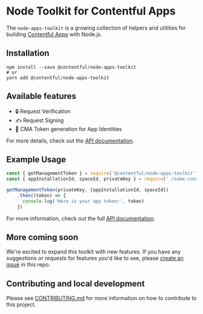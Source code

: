 # Node Toolkit for Contentful Apps

The `node-apps-toolkit` is a growing collection of helpers and utilities for building [Contentful Apps](https://www.contentful.com/developers/docs/extensibility/app-framework/) with Node.js.

## Installation
 
```shell
npm install --save @contentful/node-apps-toolkit
# or
yarn add @contentful/node-apps-toolkit
```

## Available features

 - :lock: Request Verification
 - :writing_hand: Request Signing
 - :bust_in_silhouette:	CMA Token generation for App Identities

For more details, check out the [API documentation](https://contentful.github.io/node-apps-toolkit/).

## Example Usage

```js
const { getManagementToken } = require('@contentful/node-apps-toolkit');
const { appInstallationId, spaceId, privateKey } = require('./some-constants');

getManagementToken(privateKey, {appInstallationId, spaceId})
    .then((token) => {
      console.log('Here is your app token:', token)
    })
```

For more information, check out the full [API documentation](https://contentful.github.io/node-apps-toolkit/).

## More coming soon
We're excited to expand this toolkit with new features. If you have any suggestions or requests for features you'd like to see, please [create an issue](https://github.com/contentful/node-apps-toolkit/issues/new) in this repo.

## Contributing and local development
Please see [CONTRIBUTING.md](CONTRIBUTING.md) for more information on how to contribute to this project.
